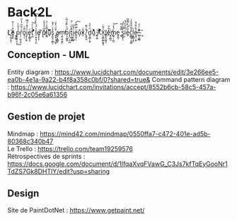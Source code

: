# Back2L
L̓҉̜̦̲̗̬͕ẽ̝͈͈̌ͭ͑ͮ͂ ̫͙̲̼p̘̯̭͔̤̞̒͛̎̈̀͢ȓ̜̠̣̰̜̘̱ͬ͋ͫ͑̾̋o̘̹̩ͫ͂ͧj̩͎̼͉̍ͤ͋ͣ̿͘e̢̯͇͎͎ͩt̩̪̍̉ͯ͐͝ ͤ͊ͬͥ͏l̠̣̱̝͕̦͈̔̈́ͪ̀́̈́̈́͠e̸̞͓͎͎ ͆́͏p̸͉̽͋̒̉̎ͪl͚͈̅̅͐ͭ̈́u͈͊͌̄͞s̡̰̞̠͔̻͔̒̒ͬ̓̐ ̯̖͓͉̘̺͓͛̆ͩ̒̌ͥa̵̻̯͙̯̳̞m͔̭͔͍̮̫̕ͅb̤͔̰͖͍̐ͪ̏̐ͧ̅ͯi͓̜̤͔̤͖t̩͖̼͙̬̂̽ͫͬͨ̑i̘̣̜̺͍ͤ̊̅e̮̮͕͔ͫ̿̿̓͡u͙̓͒̓x̝̐ͮ ̸̞͈̟̼͋̍͌ d͈͉̻̦̭͎ͫ͗̎ͦu̬͕ͨͬ̓ͣ̌ͪ ͍̗͚ͥX̀͒ͦͥ͐Ẍ̨͉̻̖̻̬͈̝́͂ͨI͇͎̟̺̟̗è͋̋҉͙̹͇̮m͚̘̣̹̲̮̀ͣ͑ͦ͝ͅe̼̝̼̹ ̺̿͋̈̅͜s̪̹͓͔ͬ̃̅ͨͫ̒ïͫ̅̊ͫ̒̄̕è̬͂͛ͯ̍̿̆̅̕c͚͇̬̣̮̣̳̎͒̋͋̌̀̓l͔̪̻̘̥̀e̷͙̘̜̖̟ͦ͋̂ͩ̌ ̶̻͔̺͇̓͑̈̍ͩ ͫ̆ͬ͢

## Conception - UML

Entity diagram : https://www.lucidchart.com/documents/edit/3e266ee5-ea0b-4e1a-9a22-b4f8a358c0bf/0?shared=true&
Command pattern diagram : https://www.lucidchart.com/invitations/accept/8552b6cb-58c5-457a-b96f-2c05e6a61356

## Gestion de projet

Mindmap : https://mind42.com/mindmap/0550ffa7-c472-401e-ad5b-80368c340b47  
Le Trello : https://trello.com/team19259576  
Rétrospectives de sprints : https://docs.google.com/document/d/1lfqaXvqFVawG_C3Js7kfTqEyGooNr1TdZS7Gk8DHTlY/edit?usp=sharing  

## Design

Site de PaintDotNet : https://www.getpaint.net/
